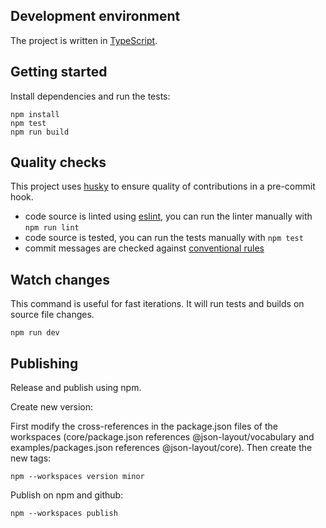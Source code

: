 ## Development environment

The project is written in [TypeScript](https://www.typescriptlang.org/).

## Getting started

Install dependencies and run the tests:

```
npm install
npm test
npm run build
```

## Quality checks

This project uses [husky](https://typicode.github.io/husky/) to ensure quality of contributions in a pre-commit hook.

  - code source is linted using [eslint](https://eslint.org/), you can run the linter manually with `npm run lint`
  - code source is tested, you can run the tests manually with `npm test`
  - commit messages are checked against [conventional rules](https://www.conventionalcommits.org/en/v1.0.0/)

## Watch changes

This command is useful for fast iterations. It will run tests and builds on source file changes.

```
npm run dev
```

## Publishing

Release and publish using npm.

Create new version:

First modify the cross-references in the package.json files of the workspaces (core/package.json references @json-layout/vocabulary and examples/packages.json references @json-layout/core). Then create the new tags:

```
npm --workspaces version minor
```

Publish on npm and github:

```
npm --workspaces publish
```

